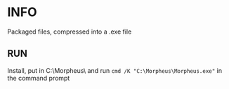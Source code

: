 # INFO
Packaged files, compressed into a .exe file

## RUN
Install, put in C:\Morpheus\ and run `cmd /K "C:\Morpheus\Morpheus.exe"` in the command prompt
